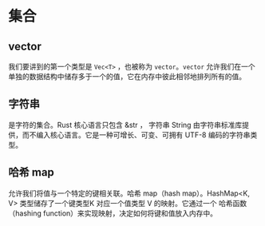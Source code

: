 # 集合

## vector 

我们要讲到的第一个类型是 `Vec<T>` ，也被称为 `vector`。`vector` 允许我们在一个单独的数据结构中储存多于一个的值，它在内存中彼此相邻地排列所有的值。

## 字符串

是字符的集合。Rust 核心语言只包含 &str ， 字符串 String 由字符串标准库提供，而不编入核心语言。它是一种可增长、可变、可拥有 UTF-8 编码的字符串类型。

## 哈希 map

允许我们将值与一个特定的键相关联。哈希 map（hash map）。HashMap<K, V> 类型储存了一个键类型K 对应一个值类型 V 的映射。它通过一个 哈希函数（hashing function）来实现映射，决定如何将键和值放入内存中。
